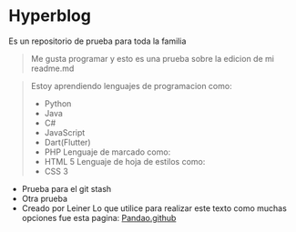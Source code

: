 # **Hyperblog** 
Es un repositorio de prueba para toda la familia
>Me gusta programar y esto es una prueba sobre la edicion de mi readme.md

>Estoy aprendiendo lenguajes de programacion como:
>- Python
>- Java
>- C#
>- JavaScript
>- Dart(Flutter)
>- PHP
>Lenguaje de marcado como:
>- HTML 5
>Lenguaje de hoja de estilos como:
>- CSS 3

* Prueba para el git stash
* Otra prueba
* Creado por Leiner
Lo que utilice para realizar este texto como muchas opciones fue esta pagina: [Pandao.github](https://pandao.github.io/editor.md/en.html "Pandao.github")
